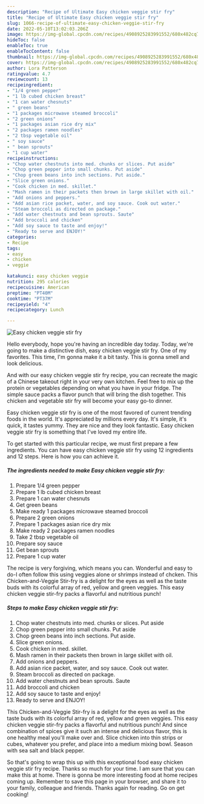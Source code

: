 ```yaml
---
description: "Recipe of Ultimate Easy chicken veggie stir fry"
title: "Recipe of Ultimate Easy chicken veggie stir fry"
slug: 1066-recipe-of-ultimate-easy-chicken-veggie-stir-fry
date: 2022-05-10T13:02:03.206Z
image: https://img-global.cpcdn.com/recipes/4908925283991552/680x482cq70/easy-chicken-veggie-stir-fry-recipe-main-photo.jpg
hideToc: false
enableToc: true
enableTocContent: false
thumbnail: https://img-global.cpcdn.com/recipes/4908925283991552/680x482cq70/easy-chicken-veggie-stir-fry-recipe-main-photo.jpg
cover: https://img-global.cpcdn.com/recipes/4908925283991552/680x482cq70/easy-chicken-veggie-stir-fry-recipe-main-photo.jpg
author: Lora Patterson
ratingvalue: 4.7
reviewcount: 13
recipeingredient:
- "1/4 green pepper"
- "1 lb cubed chicken breast"
- "1 can water chesnuts"
- " green beans"
- "1 packages microwave steamed broccoli"
- "2 green onions"
- "1 packages asian rice dry mix"
- "2 packages ramen noodles"
- "2 tbsp vegetable oil"
- " soy sauce"
- " bean sprouts"
- "1 cup water"
recipeinstructions:
- "Chop water chestnuts into med. chunks or slices. Put aside"
- "Chop green pepper into small chunks. Put aside"
- "Chop green beans into inch sections. Put aside."
- "Slice green onions."
- "Cook chicken in med. skillet."
- "Mash ramen in their packets then brown in large skillet with oil."
- "Add onions and peppers."
- "Add asian rice packet, water, and soy sauce. Cook out water."
- "Steam broccoli as directed on package."
- "Add water chestnuts and bean sprouts. Saute"
- "Add broccoli and chicken"
- "Add soy sauce to taste and enjoy!"
- "Ready to serve and ENJOY!"
categories:
- Recipe
tags:
- easy
- chicken
- veggie

katakunci: easy chicken veggie 
nutrition: 295 calories
recipecuisine: American
preptime: "PT40M"
cooktime: "PT37M"
recipeyield: "4"
recipecategory: Lunch

---
```



![Easy chicken veggie stir fry](https://img-global.cpcdn.com/recipes/4908925283991552/680x482cq70/easy-chicken-veggie-stir-fry-recipe-main-photo.jpg)

Hello everybody, hope you're having an incredible day today. Today, we're going to make a distinctive dish, easy chicken veggie stir fry. One of my favorites. This time, I'm gonna make it a bit tasty. This is gonna smell and look delicious.

And with our easy chicken veggie stir fry recipe, you can recreate the magic of a Chinese takeout right in your very own kitchen. Feel free to mix up the protein or vegetables depending on what you have in your fridge. The simple sauce packs a flavor punch that will bring the dish together. This chicken and vegetable stir fry will become your easy go-to dinner.

Easy chicken veggie stir fry is one of the most favored of current trending foods in the world. It's appreciated by millions every day. It's simple, it's quick, it tastes yummy. They are nice and they look fantastic. Easy chicken veggie stir fry is something that I've loved my entire life.


To get started with this particular recipe, we must first prepare a few ingredients. You can have easy chicken veggie stir fry using 12 ingredients and 12 steps. Here is how you can achieve it.

<!--inarticleads1-->

##### The ingredients needed to make Easy chicken veggie stir fry:

1. Prepare 1/4 green pepper
1. Prepare 1 lb cubed chicken breast
1. Prepare 1 can water chesnuts
1. Get  green beans
1. Make ready 1 packages microwave steamed broccoli
1. Prepare 2 green onions
1. Prepare 1 packages asian rice dry mix
1. Make ready 2 packages ramen noodles
1. Take 2 tbsp vegetable oil
1. Prepare  soy sauce
1. Get  bean sprouts
1. Prepare 1 cup water


The recipe is very forgiving, which means you can. Wonderful and easy to do-I often follow this using veggies alone or shrimps instead of chcken. This Chicken-and-Veggie Stir-fry is a delight for the eyes as well as the taste buds with its colorful array of red, yellow and green veggies. This easy chicken veggie stir-fry packs a flavorful and nutritious punch! 

<!--inarticleads2-->

##### Steps to make Easy chicken veggie stir fry:

1. Chop water chestnuts into med. chunks or slices. Put aside
1. Chop green pepper into small chunks. Put aside
1. Chop green beans into inch sections. Put aside.
1. Slice green onions.
1. Cook chicken in med. skillet.
1. Mash ramen in their packets then brown in large skillet with oil.
1. Add onions and peppers.
1. Add asian rice packet, water, and soy sauce. Cook out water.
1. Steam broccoli as directed on package.
1. Add water chestnuts and bean sprouts. Saute
1. Add broccoli and chicken
1. Add soy sauce to taste and enjoy!
1. Ready to serve and ENJOY!

This Chicken-and-Veggie Stir-fry is a delight for the eyes as well as the taste buds with its colorful array of red, yellow and green veggies. This easy chicken veggie stir-fry packs a flavorful and nutritious punch! And since combination of spices give it such an intense and delicious flavor, this is one healthy meal you&#39;ll make over and. Slice chicken into thin strips or cubes, whatever you prefer, and place into a medium mixing bowl. Season with sea salt and black pepper. 

So that's going to wrap this up with this exceptional food easy chicken veggie stir fry recipe. Thanks so much for your time. I am sure that you can make this at home. There is gonna be more interesting food at home recipes coming up. Remember to save this page in your browser, and share it to your family, colleague and friends. Thanks again for reading. Go on get cooking!

